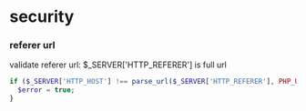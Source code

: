 # security

### referer url&#x20;

validate referer url: $\_SERVER\['HTTP\_REFERER'] is full url&#x20;

```php
if ($_SERVER['HTTP_HOST'] !== parse_url($_SERVER['HTTP_REFERER'], PHP_URL_HOST)) {
  $error = true;
}
```

